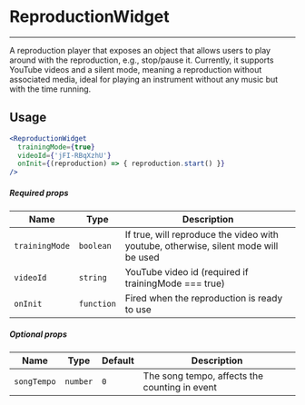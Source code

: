 # ReproductionWidget

<!-- STORY -->

<hr>

A reproduction player that exposes an object that allows users to play around with the reproduction, e.g., stop/pause it.
Currently, it supports YouTube videos and a silent mode, meaning a reproduction without associated media, ideal for playing an instrument without any music but with the time running.


## Usage

```jsx
<ReproductionWidget
  trainingMode={true}
  videoId={'jFI-RBqXzhU'}
  onInit={(reproduction) => { reproduction.start() }}
/>
```

##### Required props

| Name           | Type       | Description                                                                         |
|----------------|------------|-------------------------------------------------------------------------------------|
| `trainingMode` | `boolean`  | If true, will reproduce the video with youtube, otherwise, silent mode will be used |
| `videoId`      | `string`   | YouTube video id (required if trainingMode === true)                                |
| `onInit`       | `function` | Fired when the reproduction is ready to use                                         |   

##### Optional props

| Name            | Type       | Default | Description                                   |
| --------------- |------------|---------|-----------------------------------------------|
| `songTempo`     | `number`   | `0`     | The song tempo, affects the counting in event |
